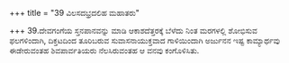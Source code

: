 +++
title = "39 ವಿಲಸದಭ್ರದಲಿಹ ಮಹಾತರು"

+++
39.ದೇವಗಂಗೆಯ ಸ್ತನಪಾನವನ್ನು ಮಾಡಿ  ಆಕಾಶದೆತ್ತರಕ್ಕೆ ಬೆಳೆದು ನಿಂತ ಮರಗಳಲ್ಲಿ ಶೋಭಿಸುವ ಫಲಗಳಿಂದಾಗಿ, ದಿಕ್ತಟದಿಂದ ತೂರಿಬರುವ ಸುವಾಸನಾಯುಕ್ತವಾದ ಗಾಳಿಯಿಂದಾಗಿ ಅರ್ಜುನನ ಇಷ್ಟ ಕಾಮ್ಯಾರ್ಥವು ಈಡೇರುವಂತಹ ಶಿವಪಾರ್ವತಿಯರು ನೆಲಸಿರುವಂತಹ ಆ  ವನವು ಕಂಗೊಳಿಸಿತು.